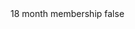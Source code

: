 <?xml version="1.0" encoding="UTF-8"?>
<CustomMetadata xmlns="http://soap.sforce.com/2006/04/metadata">
    <label>18 month membership</label>
    <protected>false</protected>
</CustomMetadata>
